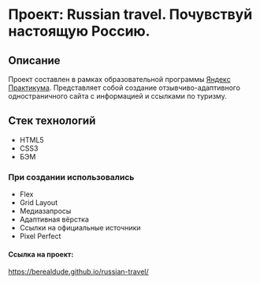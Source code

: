 # Проект: Russian travel. Почувствуй настоящую Россию.

## Описание
Проект составлен в рамках образовательной программы <a href="https://practicum.yandex.ru/">Яндекс Практикума</a>. Представляет собой создание отзывчиво-адаптивного одностраничного сайта с информацией и ссылками по туризму.

## Стек технологий
* HTML5
* CSS3
* БЭМ

### При создании использовались
* Flex
* Grid Layout
* Медиазапросы
* Адаптивная вёрстка
* Ссылки на официальные источники
* Pixel Perfect

#### Ссылка на проект:
https://berealdude.github.io/russian-travel/
